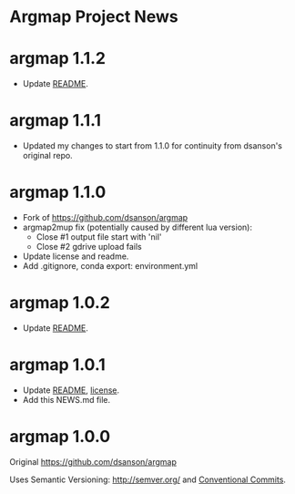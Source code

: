 Argmap Project News
===================

# argmap 1.1.2
- Update [README](README.markdown).

# argmap 1.1.1
- Updated my changes to start from 1.1.0 for continuity from dsanson's original repo.

# argmap 1.1.0
- Fork of https://github.com/dsanson/argmap
- argmap2mup fix (potentially caused by different lua version):
    - Close #1 output file start with 'nil'
    - Close #2 gdrive upload fails
- Update license and readme.
- Add .gitignore, conda export: environment.yml

# argmap 1.0.2
- Update [README](README.markdown).

# argmap 1.0.1
- Update [README](README.markdown), [license](LICENSE).
- Add this NEWS.md file.

# argmap 1.0.0
Original https://github.com/dsanson/argmap

Uses Semantic Versioning: http://semver.org/ and [Conventional Commits](https://www.conventionalcommits.org/en/v1.0.0/).
